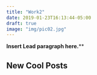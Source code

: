 ```yaml
---
title: "Work2"
date: 2019-01-23T16:13:44-05:00
draft: true
image: "img/pic02.jpg"
---
```


**Insert Lead paragraph here.****

## New Cool Posts


